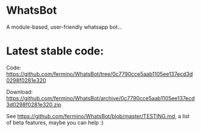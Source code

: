 WhatsBot
========

A module-based, user-friendly whatsapp bot...

Latest stable code: 
===================

Code: <https://github.com/fermino/WhatsBot/tree/0c7790cce5aab1105ee137ecd3d0298f0281e320>

Download: <https://github.com/fermino/WhatsBot/archive/0c7790cce5aab1105ee137ecd3d0298f0281e320.zip>

See <https://github.com/fermino/WhatsBot/blob/master/TESTING.md>, a list of beta features, maybe you can help :)
